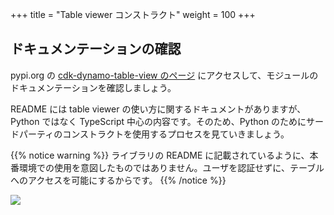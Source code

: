 +++
title = "Table viewer コンストラクト"
weight = 100
+++

## ドキュメンテーションの確認

pypi.org の [cdk-dynamo-table-view のページ](https://pypi.org/project/cdk-dynamo-table-view/) にアクセスして、モジュールのドキュメンテーションを確認しましょう。

README には table viewer の使い方に関するドキュメントがありますが、Python ではなく TypeScript 中心の内容です。そのため、Python のためにサードパーティのコンストラクトを使用するプロセスを見ていきましょう。

{{% notice warning %}}
ライブラリの README に記載されているように、本番環境での使用を意図したものではありません。ユーザを認証せずに、テーブルへのアクセスを可能にするからです。
{{% /notice %}}

![](./table-viewer-pypi.png)
